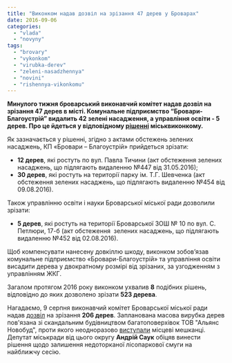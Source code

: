 ```yaml
---
title: "Виконком надав дозвіл на зрізання 47 дерев у Броварах"
date: 2016-09-06
categories: 
  - "vlada"
  - "novyny"
tags: 
  - "brovary"
  - "vykonkom"
  - "virubka-derev"
  - "zeleni-nasadzhennya"
  - "novini"
  - "rishennya-vikonkomu"
---
```


**Минулого тижня броварський виконавчий комітет надав дозвіл на зрізання 47 дерев в місті. Комунальне підприємство “Бровари-Благоустрій” видалить 42 зелені насадження, а управління освіти - 5 дерев. Про це йдеться у відповідному [рішенні](http://brovary-rada.gov.ua/documents/24392.html) міськвиконкому.**

Як зазначається у рішенні, згідно з актами обстежень зелених насаджень, КП «Бровари – Благоустрій» прийдеться зрізати:

- **12 дерев**, які ростуть по вул. Павла Тичини (акт обстеження зелених насаджень, що підлягають видаленню №447 від 31.05.2016);
- **30 дерев**, які ростуть на території парку ім. Т.Г. Шевченка (акт обстеження зелених насаджень, що підлягають видаленню №454 від 09.08.2016).

Також управлінню освіти і науки Броварської міської ради дозволили зрізати:

- **5 дерев**, які ростуть на території Броварської ЗОШ № 10 по вул. С. Петлюри, 17-б (акт обстеження  зелених насаджень, що підлягають видаленню №452 від 02.08.2016).

Щоб компенсувати нанесену довкіллю шкоду, виконком зобов’язав комунальне підприємство «Бровари-Благоустрій» та управління освіти висадити дерева у двократному розмірі від зрізаних, за узгодженням з управлінням ЖКГ.

Загалом протягом 2016 року виконком ухвалив **8** подібних рішень, відповідно до яких дозволено зрізати **523 дерева**.

Нагадаємо, 9 серпня виконавчий комітет Броварської міської ради надав [дозвіл](http://brovary-rada.gov.ua/documents/24288.html) на зрізання **206 дерев**. Запланована масова вирубка дерев пов'язана зі скандальним будівництвом багатоповерхівок ТОВ "Альянс Новобуд", проти якого неодноразово [виступали](https://mpz.brovary.org/49464-2/) місцеві мешканці. Депутат міськради від цього округу **Андрій Саук** обіцяв винести рішення щодо залишення недоторканої лісопаркової смуги на найближчу сесію.
